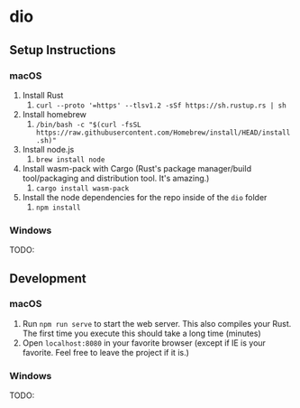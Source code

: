 # dio

## Setup Instructions

### macOS

1. Install Rust
   1. `curl --proto '=https' --tlsv1.2 -sSf https://sh.rustup.rs | sh`
2. Install homebrew
   1. `/bin/bash -c "$(curl -fsSL https://raw.githubusercontent.com/Homebrew/install/HEAD/install.sh)"`
3. Install node.js
   1. `brew install node`
4. Install wasm-pack with Cargo (Rust's package manager/build tool/packaging and distribution tool. It's amazing.)
   1. `cargo install wasm-pack`
5. Install the node dependencies for the repo inside of the `dio` folder
   1. `npm install`

### Windows

TODO:

## Development

### macOS

1. Run `npm run serve` to start the web server. This also compiles your Rust. The first time you execute this should take a long time (minutes)
2. Open `localhost:8080` in your favorite browser (except if IE is your favorite. Feel free to leave the project if it is.)

### Windows

TODO:
